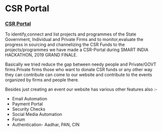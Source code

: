 # CSR Portal

### [CSR Portal](http://csr-portal.herokuapp.com/)
To identify,connect and list projects and programmes of the State Government, Individual and Private Firms and to monitor,evaluate the progress in sourcing and channelizing the CSR Funds to the projects/programmes we have made a CSR-Portal during SMART INDIA HACKATHON, 2019 GRAND FINALE.

Basically we tried reduce the gap between needy people and Private/GOVT firms.Private firms those who want to donate CSR funds or any other way they can contribute can come to our website and contribute to the events organized by firms and people there.

Besides just creating an event our website has various other features also :-
-  Email Automation
-  Payment Portal
-  Security Checks
-  Social Media Automation
-  Forum
-  Authentication- Aadhar, PAN, CIN
